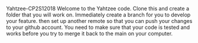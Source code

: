 Yahtzee-CP2S12018
 Welcome to the Yahtzee code.  Clone this and create a folder that you will work on.  Immediately create a branch for you to develop your feature.  then set up another remote so that you can push your changes to your github account.  You need to make sure that your code is tested and works before you try to merge it back to the main on your computer.  
